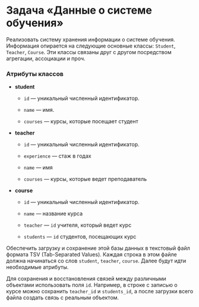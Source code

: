 # Задача «Данные о системе обучения»

Реализовать систему хранения информации о системе обучения. Информация
опирается на следующие основные классы: `Student`, `Teacher`, `Course`.
Эти классы связаны друг с другом посредством агрегации, ассоциации и
проч.

### Атрибуты классов

* **student**
  
  * `id` — уникальный численный идентификатор.
  
  * `name` — имя.
  
  * `courses` — курсы, которые посещает студент

* **teacher**
  
  * `id` — уникальный численный идентификатор.
  
  * `experience` — стаж в годах
  
  * `name` — имя
  
  * `courses` — курсы, которые ведет преподаватель

* **course**
  
  * `id` — уникальный численный идентификатор.
  
  * `name` — название курса
  
  * `teacher` — `id` учителя, который ведет курс
  
  * `students` — `id` студентов, посещающих курс

Обеспечить загрузку и сохранение этой базы данных в текстовый файл формата
TSV (Tab-Separated Values). Каждая строка в этом файле должна начинаться
со слов `student`, `teacher`, `course`. Далее будут идти необходимые
атрибуты.

Для сохранения и восстановления связей между различными объектами
использовать поля `id`. Например, в строке с записью о курсе можно сохранить
`teacher_id` и `students_id`, а после загрузки всего файла создать связь с
реальным объектом.
